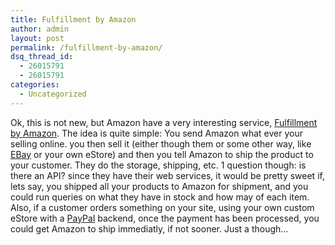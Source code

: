 ```yaml
---
title: Fulfillment by Amazon
author: admin
layout: post
permalink: /fulfillment-by-amazon/
dsq_thread_id:
  - 26015791
  - 26015791
categories:
  - Uncategorized
---
```

Ok, this is not new, but Amazon have a very interesting service, [Fulfillment by Amazon][1]. The idea is quite simple: You send Amazon what ever your selling online. you then sell it (either though them or some other way, like [EBay][2] or your own eStore) and then you tell Amazon to ship the product to your customer. They do the storage, shipping, etc. 1 question though: is there an API? since they have their web services, it would be pretty sweet if, lets say, you shipped all your products to Amazon for shipment, and you could run queries on what they have in stock and how may of each item. Also, if a customer orders something on your site, using your own custom eStore with a [PayPal][3] backend, once the payment has been processed, you could get Amazon to ship immediatly, if not sooner. Just a though&#8230;

 [1]: http://www.amazonservices.com/fulfillment/
 [2]: http://www.ebay.com
 [3]: http://www.paypal.com